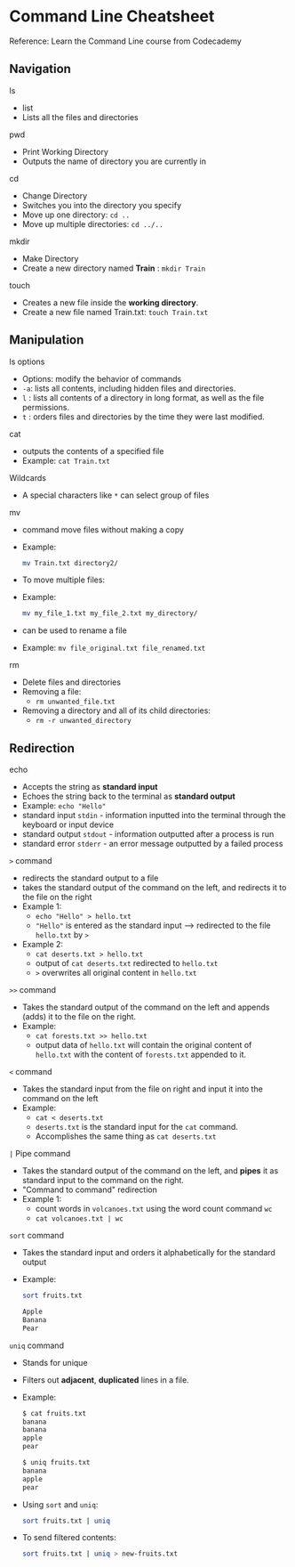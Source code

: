 # Command Line Cheatsheet

Reference: Learn the Command Line course from Codecademy

## Navigation
ls
- list
- Lists all the files and directories

pwd

- Print Working Directory
- Outputs the name of directory you are currently in

cd

- Change Directory
- Switches you into the directory you specify
- Move up one directory: ```cd ..```
- Move up multiple directories: ```cd ../..```

mkdir

- Make Directory
- Create a new directory named **Train** : ```mkdir Train```

touch

- Creates a new file inside the **working directory**.
- Create a new file named Train.txt: ```touch Train.txt```

## Manipulation

ls options

- Options: modify the behavior of commands
- ```-a```: lists all contents, including hidden files and directories.
- ```l``` : lists all contents of a directory in long format, as well as the file permissions.
- ```t``` : orders files and directories by the time they were last modified.

cat

- outputs the contents of a specified file
- Example: ```cat Train.txt```

Wildcards

- A special characters like ```*``` can select group of files

mv

- command move files without making a copy
- Example:

    ``` bash
    mv Train.txt directory2/
    ```

- To move multiple files:
- Example:

    ``` bash
    mv my_file_1.txt my_file_2.txt my_directory/
    ```

- can be used to rename a file
- Example: ```mv file_original.txt file_renamed.txt```

rm

- Delete files and directories
- Removing a file:
  - ```rm unwanted_file.txt```
- Removing a directory and all of its child directories:
  - ```rm -r unwanted_directory```

## Redirection

echo

- Accepts the string as **standard input**
- Echoes the string back to the terminal as **standard output**
- Example: ```echo "Hello"```
- standard input ```stdin``` - information inputted into the terminal through the keyboard or input device
- standard output ```stdout``` - information outputted after a process is run
- standard error ```stderr``` - an error message outputted by a failed process

```>``` command

- redirects the standard output to a file
- takes the standard output of the command on the left, and redirects it to the file on the right
- Example 1:
  - ```echo "Hello" > hello.txt```
  - ```"Hello"``` is entered as the standard input --> redirected to the file ```hello.txt``` by ```>```
- Example 2:
  - ```cat deserts.txt > hello.txt```
  - output of ```cat deserts.txt``` redirected to ```hello.txt```
  - ```>``` overwrites all original content in ```hello.txt```

```>>``` command

- Takes the standard output of the command on the left and appends (adds) it to the file on the right.
- Example:
  - ```cat forests.txt >> hello.txt```
  - output data of ```hello.txt``` will contain the original content of ```hello.txt``` with the content of ```forests.txt``` appended to it.

```<``` command

- Takes the standard input from the file on right and input it into the command on the left
- Example:
  - ```cat < deserts.txt```
  - ```deserts.txt``` is the standard input for the ```cat``` command.
  - Accomplishes the same thing as ```cat deserts.txt```

```|``` Pipe command

- Takes the standard output of the command on the left, and **pipes** it as standard input to the command on the right.
- "Command to command" redirection
- Example 1:
  - count words in ```volcanoes.txt``` using the word count command ```wc```
  - ```cat volcanoes.txt | wc```

``` sort ``` command

- Takes the standard input and orders it alphabetically for the standard output
- Example:

    ```bash
    sort fruits.txt

    Apple
    Banana
    Pear
    ```

```uniq``` command

- Stands for unique
- Filters out **adjacent**, **duplicated** lines in a file.
- Example:

    ``` bash
    $ cat fruits.txt
    banana
    banana
    apple
    pear

    $ uniq fruits.txt
    banana
    apple
    pear
    ```

- Using ```sort``` and ```uniq```:

    ``` bash
    sort fruits.txt | uniq
    ```

- To send filtered contents:

    ```bash
    sort fruits.txt | uniq > new-fruits.txt
    ```

